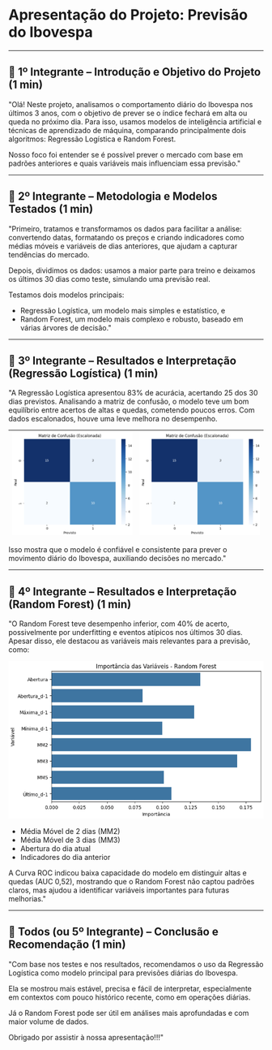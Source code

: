 # Apresentação do Projeto: Previsão do Ibovespa

---

## 🎤 1º Integrante – Introdução e Objetivo do Projeto (1 min)

"Olá! Neste projeto, analisamos o comportamento diário do Ibovespa nos últimos 3 anos, com o objetivo de prever se o índice fechará em alta ou queda no próximo dia. Para isso, usamos modelos de inteligência artificial e técnicas de aprendizado de máquina, comparando principalmente dois algoritmos: Regressão Logística e Random Forest.

Nosso foco foi entender se é possível prever o mercado com base em padrões anteriores e quais variáveis mais influenciam essa previsão."

---

## 🎤 2º Integrante – Metodologia e Modelos Testados (1 min)

"Primeiro, tratamos e transformamos os dados para facilitar a análise: convertendo datas, formatando os preços e criando indicadores como médias móveis e variáveis de dias anteriores, que ajudam a capturar tendências do mercado.

Depois, dividimos os dados: usamos a maior parte para treino e deixamos os últimos 30 dias como teste, simulando uma previsão real.

Testamos dois modelos principais:
- Regressão Logística, um modelo mais simples e estatístico, e
- Random Forest, um modelo mais complexo e robusto, baseado em várias árvores de decisão."

---

## 🎤 3º Integrante – Resultados e Interpretação (Regressão Logística) (1 min)

"A Regressão Logística apresentou 83% de acurácia, acertando 25 dos 30 dias previstos. Analisando a matriz de confusão, o modelo teve um bom equilíbrio entre acertos de altas e quedas, cometendo poucos erros. Com dados escalonados, houve uma leve melhora no desempenho.

| ![Ibovespa gráfico](img/matriz_confusao_escalonada.png) | ![Ibovespa gráfico 2](img\matriz_confusao_escalonada.png) |
|--------------------------------------------|--------------------------------------------|

Isso mostra que o modelo é confiável e consistente para prever o movimento diário do Ibovespa, auxiliando decisões no mercado."

---

## 🎤 4º Integrante – Resultados e Interpretação (Random Forest) (1 min)

"O Random Forest teve desempenho inferior, com 40% de acerto, possivelmente por underfitting e eventos atípicos nos últimos 30 dias. Apesar disso, ele destacou as variáveis mais relevantes para a previsão, como:

![Ibovespa gráfico](img/importancia_variavel.png)

- Média Móvel de 2 dias (MM2)
- Média Móvel de 3 dias (MM3)
- Abertura do dia atual
- Indicadores do dia anterior

A Curva ROC indicou baixa capacidade do modelo em distinguir altas e quedas (AUC 0,52), mostrando que o Random Forest não captou padrões claros, mas ajudou a identificar variáveis importantes para futuras melhorias."

---

## 🎤 Todos (ou 5º Integrante) – Conclusão e Recomendação (1 min)

"Com base nos testes e nos resultados, recomendamos o uso da Regressão Logística como modelo principal para previsões diárias do Ibovespa.

Ela se mostrou mais estável, precisa e fácil de interpretar, especialmente em contextos com pouco histórico recente, como em operações diárias.

Já o Random Forest pode ser útil em análises mais aprofundadas e com maior volume de dados.

Obrigado por assistir à nossa apresentação!!!"


